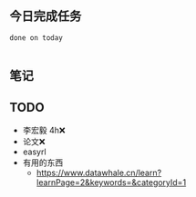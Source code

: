 ## 今日完成任务
```tasks
done on today


```

## 笔记

## TODO
- 李宏毅 4h❌
- 论文❌
- easyrl
- 有用的东西
	- https://www.datawhale.cn/learn?learnPage=2&keywords=&categoryId=1
